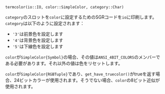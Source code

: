 ```
termcolor(io::IO, color::SimpleColor, category::Char)
```

`category`のスロットを`color`に設定するためのSGRコードを`io`に印刷します。`category`は以下のように設定されます：

  * `'3'`は前景色を設定します
  * `'4'`は背景色を設定します
  * `'5'`は下線色を設定します

`color`が`SimpleColor{Symbol}`の場合、その値は`ANSI_4BIT_COLORS`のメンバーである必要があります。それ以外の値は色をリセットします。

`color`が`SimpleColor{RGBTuple}`であり、`get_have_truecolor()`がtrueを返す場合、24ビットカラーが使用されます。そうでない場合、`color`の8ビット近似が使用されます。
